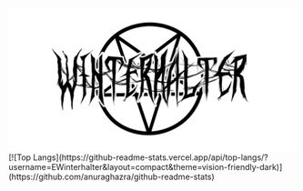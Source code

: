 <div id="header" align="center">
  <img  src="back.png" alt="banner">
</div>
[![Top Langs](https://github-readme-stats.vercel.app/api/top-langs/?username=EWinterhalter&layout=compact&theme=vision-friendly-dark)](https://github.com/anuraghazra/github-readme-stats)

